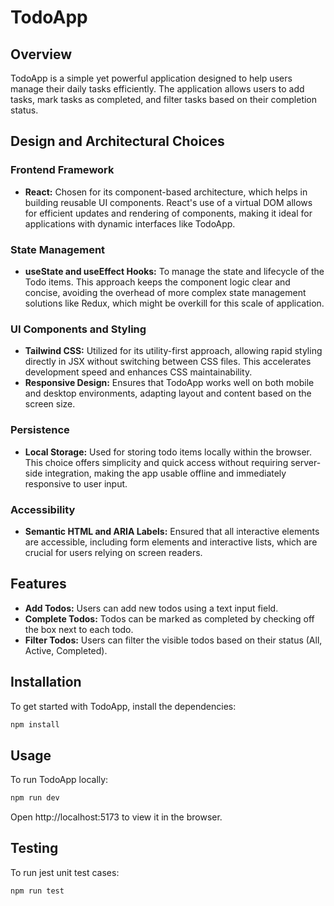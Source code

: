 # TodoApp

## Overview

TodoApp is a simple yet powerful application designed to help users manage their daily tasks efficiently. The application allows users to add tasks, mark tasks as completed, and filter tasks based on their completion status.

## Design and Architectural Choices

### Frontend Framework

- **React:** Chosen for its component-based architecture, which helps in building reusable UI components. React's use of a virtual DOM allows for efficient updates and rendering of components, making it ideal for applications with dynamic interfaces like TodoApp.

### State Management

- **useState and useEffect Hooks:** To manage the state and lifecycle of the Todo items. This approach keeps the component logic clear and concise, avoiding the overhead of more complex state management solutions like Redux, which might be overkill for this scale of application.

### UI Components and Styling

- **Tailwind CSS:** Utilized for its utility-first approach, allowing rapid styling directly in JSX without switching between CSS files. This accelerates development speed and enhances CSS maintainability.
- **Responsive Design:** Ensures that TodoApp works well on both mobile and desktop environments, adapting layout and content based on the screen size.

### Persistence

- **Local Storage:** Used for storing todo items locally within the browser. This choice offers simplicity and quick access without requiring server-side integration, making the app usable offline and immediately responsive to user input.

### Accessibility

- **Semantic HTML and ARIA Labels:** Ensured that all interactive elements are accessible, including form elements and interactive lists, which are crucial for users relying on screen readers.

## Features

- **Add Todos:** Users can add new todos using a text input field.
- **Complete Todos:** Todos can be marked as completed by checking off the box next to each todo.
- **Filter Todos:** Users can filter the visible todos based on their status (All, Active, Completed).

## Installation

To get started with TodoApp, install the dependencies:

```bash
npm install
```

## Usage

To run TodoApp locally:

```bash
npm run dev
```
Open http://localhost:5173 to view it in the browser.

## Testing

To run jest unit test cases:

```bash
npm run test
```
